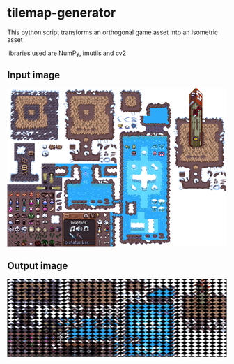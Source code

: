 # tilemap-generator

This python script transforms an orthogonal game asset into an isometric asset

libraries used are NumPy, imutils and cv2

## Input image
![alt text](https://github.com/jazulado/tilemap-generator/blob/master/example-asset.png?raw=true)


## Output image
![alt text](https://github.com/jazulado/tilemap-generator/blob/master/created-asset.png?raw=true)